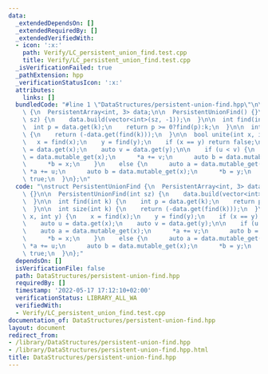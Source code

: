 ```yaml
---
data:
  _extendedDependsOn: []
  _extendedRequiredBy: []
  _extendedVerifiedWith:
  - icon: ':x:'
    path: Verify/LC_persistent_union_find.test.cpp
    title: Verify/LC_persistent_union_find.test.cpp
  _isVerificationFailed: true
  _pathExtension: hpp
  _verificationStatusIcon: ':x:'
  attributes:
    links: []
  bundledCode: "#line 1 \"DataStructures/persistent-union-find.hpp\"\n\nstruct PersistentUnionFind\
    \ {\n  PersistentArray<int, 3> data;\n\n  PersistentUnionFind() {}\n\n  PersistentUnionFind(int\
    \ sz) {\n    data.build(vector<int>(sz, -1));\n  }\n\n  int find(int k) {\n  \
    \  int p = data.get(k);\n    return p >= 0?find(p):k;\n  }\n\n  int size(int k)\
    \ {\n    return (-data.get(find(k)));\n  }\n\n  bool unite(int x, int y) {\n \
    \   x = find(x);\n    y = find(y);\n    if (x == y) return false;\n    auto u\
    \ = data.get(x);\n    auto v = data.get(y);\n\n    if (u < v) {\n      auto a\
    \ = data.mutable_get(x);\n      *a += v;\n      auto b = data.mutable_get(y);\n\
    \      *b = x;\n    }\n    else {\n      auto a = data.mutable_get(y);\n     \
    \ *a += u;\n      auto b = data.mutable_get(x);\n      *b = y;\n    }\n    return\
    \ true;\n  }\n};\n"
  code: "\nstruct PersistentUnionFind {\n  PersistentArray<int, 3> data;\n\n  PersistentUnionFind()\
    \ {}\n\n  PersistentUnionFind(int sz) {\n    data.build(vector<int>(sz, -1));\n\
    \  }\n\n  int find(int k) {\n    int p = data.get(k);\n    return p >= 0?find(p):k;\n\
    \  }\n\n  int size(int k) {\n    return (-data.get(find(k)));\n  }\n\n  bool unite(int\
    \ x, int y) {\n    x = find(x);\n    y = find(y);\n    if (x == y) return false;\n\
    \    auto u = data.get(x);\n    auto v = data.get(y);\n\n    if (u < v) {\n  \
    \    auto a = data.mutable_get(x);\n      *a += v;\n      auto b = data.mutable_get(y);\n\
    \      *b = x;\n    }\n    else {\n      auto a = data.mutable_get(y);\n     \
    \ *a += u;\n      auto b = data.mutable_get(x);\n      *b = y;\n    }\n    return\
    \ true;\n  }\n};"
  dependsOn: []
  isVerificationFile: false
  path: DataStructures/persistent-union-find.hpp
  requiredBy: []
  timestamp: '2022-05-17 17:12:10+02:00'
  verificationStatus: LIBRARY_ALL_WA
  verifiedWith:
  - Verify/LC_persistent_union_find.test.cpp
documentation_of: DataStructures/persistent-union-find.hpp
layout: document
redirect_from:
- /library/DataStructures/persistent-union-find.hpp
- /library/DataStructures/persistent-union-find.hpp.html
title: DataStructures/persistent-union-find.hpp
---
```

